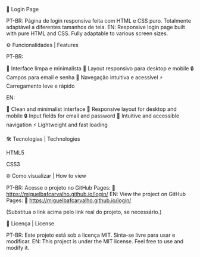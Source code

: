 🔐 Login Page

PT-BR: Página de login responsiva feita com HTML e CSS puro. Totalmente adaptável a diferentes tamanhos de tela.
EN: Responsive login page built with pure HTML and CSS. Fully adaptable to various screen sizes.

⚙️ Funcionalidades | Features

PT-BR:

🎨 Interface limpa e minimalista
📱 Layout responsivo para desktop e mobile
🔒 Campos para email e senha
🧭 Navegação intuitiva e acessível
⚡ Carregamento leve e rápido

EN:

🎨 Clean and minimalist interface
📱 Responsive layout for desktop and mobile
🔒 Input fields for email and password
🧭 Intuitive and accessible navigation
⚡ Lightweight and fast loading

🛠️ Tecnologias | Technologies

HTML5

CSS3

🌐 Como visualizar | How to view

PT-BR: Acesse o projeto no GitHub Pages: 🔗 https://miguelbafcarvalho.github.io/login/
EN: View the project on GitHub Pages: 🔗 https://miguelbafcarvalho.github.io/login/

(Substitua o link acima pelo link real do projeto, se necessário.)

📄 Licença | License

PT-BR: Este projeto está sob a licença MIT. Sinta-se livre para usar e modificar.
EN: This project is under the MIT license. Feel free to use and modify it.
